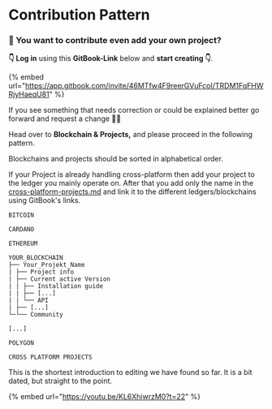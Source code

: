 # Contribution Pattern

### 🎉 You want to contribute even add your own project?&#x20;

**👇 Log in** using this **GitBook-Link** below and **start creating 👇**.&#x20;

{% embed url="https://app.gitbook.com/invite/46MTfw4F9reerGVuFcoI/TRDM1FqFHWRjyHaeqU81" %}

If you see something that needs correction or could be explained better go forward and request a change 👀🎉

Head over to **Blockchain & Projects,** and please proceed in the following pattern.

Blockchains and projects should be sorted in alphabetical order.

If your Project is already handling cross-platform then add your project to the ledger you mainly operate on. After that you add only the name in the [cross-platform-projects.md](../blockchains-and-projects/cross-platform-projects.md "mention") and link it to the different ledgers/blockchains using GitBook's links.&#x20;

```
BITCOIN  

CARDANO  

ETHEREUM  

YOUR_BLOCKCHAIN
├── Your_Projekt_Name
| ├── Project info
| ├── Current active Version
| | ├── Installation guide
| | ├── [...]
| | └── API
| ├── [...] 
└─└── Community

[...]  

POLYGON

CROSS PLATFORM PROJECTS
```


This is the shortest introduction to editing we have found so far. It is a bit dated, but straight to the point.

{% embed url="https://youtu.be/KL6XhiwrzM0?t=22" %}

